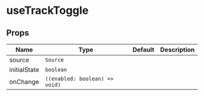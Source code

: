 <!--
!!!! Autogenerated File !!!!
This file was created by @livekit/components-docs-gen and should not be changed manually.
The contents of this file can be replaced at any time which would lead to the loss of all manual changes.
-->

# useTrackToggle


## Props

| Name | Type | Default | Description |
| --- | --- | --- | --- |
| source | `Source` |  |  |
| initialState | `boolean` |  |  |
| onChange | `((enabled: boolean) => void)` |  |  |


